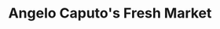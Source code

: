 ---
title: "Angelo Caputo's Fresh Market"
url: /mount-prospect/angelo-caputos-fresh-market/
shop: supermarket
---